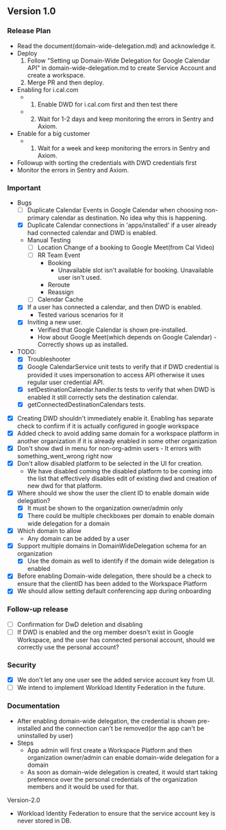 ## Version 1.0
### Release Plan
  - Read the document(domain-wide-delegation.md) and acknowledge it.
  - Deploy
    1. Follow "Setting up Domain-Wide Delegation for Google Calendar API" in domain-wide-delegation.md to create Service Account and create a workspace.
    2. Merge PR and then deploy.
 - Enabling for i.cal.com
    - 1. Enable DWD for i.cal.com first and then test there
    - 2. Wait for 1-2 days and keep monitoring the errors in Sentry and Axiom.
 - Enable for a big customer
    - 1. Wait for a week and keep monitoring the errors in Sentry and Axiom.
- Followup with sorting the credentials with DWD credentials first
- Monitor the errors in Sentry and Axiom.

### Important
  - Bugs
    - [ ] Duplicate Calendar Events in Google Calendar when choosing non-primary calendar as destination. No idea why this is happening.
    - [x] Duplicate Calendar connections in 'apps/installed' if a user already had connected calendar and DWD is enabled.
    - Manual Testing
      - [ ] Location Change of a booking  to Google Meet(from Cal Video)
      - [ ] RR Team Event
        - Booking
          - Unavailable slot isn't available for booking. Unavailable user isn't used.
        - Reroute
        - Reassign
      - [ ] Calendar Cache
    - [x] If a user has connected a calendar, and then DWD is enabled.
      - Tested various scenarios for it
    - [x] Inviting a new user. 
      - Verified that Google Calendar is shown pre-installed. 
      - How about Google Meet(which depends on Google Calendar) - Correctly shows up as installed.
  - TODO:
    - [x] Troubleshooter
    - [x] Google CalendarService unit tests to verify that if DWD credential is provided it uses impersonation to access API otherwise it uses regular user credential API.
    - [x] setDestinationCalendar.handler.ts tests to verify that when DWD is enabled it still correctly sets the destination calendar. 
    - [x] getConnectedDestinationCalendars tests.
  - [x] Creating DWD shouldn't immediately enable it. Enabling has separate check to confirm if it is actually configured in google workspace
  - [x] Added check to avoid adding same domain for a workspace platform in another organization if it is already enabled in some other organization
  - [x] Don't show dwd in menu for non-org-admin users - It errors with something_went_wrong right now
  - [x] Don't allow disabled platform to be selected in the UI for creation.
    - We have disabled coming the disabled platform to be coming into the list that effectively disables edit of existing dwd and creation of new dwd for that platform.
  - [x] Where should we show the user the client ID to enable domain wide delegation?
    - [x] It must be shown to the organization owner/admin only
    - [x] There could be multiple checkboxes per domain to enable domain wide delegation for a domain
  - [x] Which domain to allow
    - Any domain can be added by a user
  - [x] Support multiple domains in DomainWideDelegation schema for an organization
    - [x] Use the domain as well to identify if the domain wide delegation is enabled
  - [x] Before enabling Domain-wide delegation, there should be a check to ensure that the clientID has been added to the Workspace Platform
  - [x] We should allow setting default conferencing app during onboarding

### Follow-up release
  - [ ] Confirmation for DwD deletion and disabling
  - [ ] If DWD is enabled and the org member doesn't exist in Google Workspace, and the user has connected personal account, should we correctly use the personal account?

### Security
  - [x] We don't let any one user see the added service account key from UI.
  - [ ] We intend to implement Workload Identity Federation in the future.
  
### Documentation
- After enabling domain-wide delegation, the credential is shown pre-installed and the connection can't be removed(or the app can't be uninstalled by user)
- Steps
  - App admin will first create a Workspace Platform and then organization owner/admin can enable domain-wide delegation for a domain
  - As soon as domain-wide delegation is created, it would start taking preference over the personal credentials of the organization members and it would be used for that. 

Version-2.0
- Workload Identity Federation to ensure that the service account key is never stored in DB.



